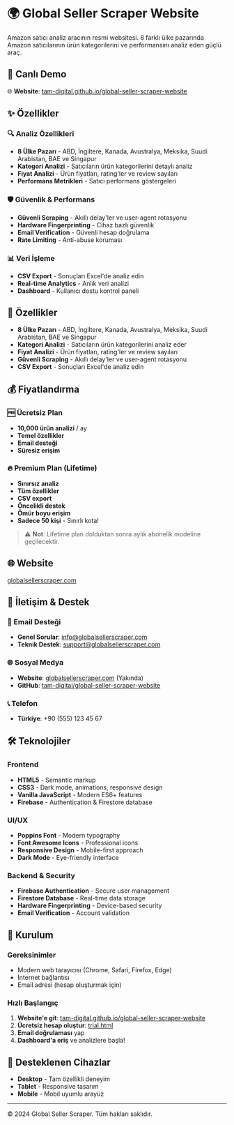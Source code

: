 # 🌍 Global Seller Scraper Website

Amazon satıcı analiz aracının resmi websitesi. 8 farklı ülke pazarında Amazon satıcılarının ürün kategorilerini ve performansını analiz eden güçlü araç.

## 🚀 Canlı Demo

🌐 **Website**: [tam-digital.github.io/global-seller-scraper-website](https://tam-digital.github.io/global-seller-scraper-website)

## ✨ Özellikler

### 🔍 **Analiz Özellikleri**
- **8 Ülke Pazarı** - ABD, İngiltere, Kanada, Avustralya, Meksika, Suudi Arabistan, BAE ve Singapur
- **Kategori Analizi** - Satıcıların ürün kategorilerini detaylı analiz
- **Fiyat Analizi** - Ürün fiyatları, rating'ler ve review sayıları
- **Performans Metrikleri** - Satıcı performans göstergeleri

### 🛡️ **Güvenlik & Performans**
- **Güvenli Scraping** - Akıllı delay'ler ve user-agent rotasyonu
- **Hardware Fingerprinting** - Cihaz bazlı güvenlik
- **Email Verification** - Güvenli hesap doğrulama
- **Rate Limiting** - Anti-abuse koruması

### 📊 **Veri İşleme**
- **CSV Export** - Sonuçları Excel'de analiz edin
- **Real-time Analytics** - Anlık veri analizi
- **Dashboard** - Kullanıcı dostu kontrol paneli

## 🚀 Özellikler

- **8 Ülke Pazarı** - ABD, İngiltere, Kanada, Avustralya, Meksika, Suudi Arabistan, BAE ve Singapur
- **Kategori Analizi** - Satıcıların ürün kategorilerini analiz eder
- **Fiyat Analizi** - Ürün fiyatları, rating'ler ve review sayıları
- **Güvenli Scraping** - Akıllı delay'ler ve user-agent rotasyonu
- **CSV Export** - Sonuçları Excel'de analiz edin

## 💰 Fiyatlandırma

### 🆓 **Ücretsiz Plan**
- **10,000 ürün analizi** / ay
- **Temel özellikler**
- **Email desteği**
- **Süresiz erişim**

### 🔥 **Premium Plan** (Lifetime)
- **Sınırsız analiz**
- **Tüm özellikler**
- **CSV export**
- **Öncelikli destek**
- **Ömür boyu erişim**
- **Sadece 50 kişi** - Sınırlı kota!

> ⚠️ **Not**: Lifetime plan dolduktan sonra aylık abonelik modeline geçilecektir.

## 🌐 Website

[globalsellerscraper.com](https://globalsellerscraper.com)

## 📧 İletişim & Destek

### **📧 Email Desteği**
- **Genel Sorular**: info@globalsellerscraper.com
- **Teknik Destek**: support@globalsellerscraper.com

### **🌐 Sosyal Medya**
- **Website**: [globalsellerscraper.com](https://globalsellerscraper.com) (Yakında)
- **GitHub**: [tam-digital/global-seller-scraper-website](https://github.com/tam-digital/global-seller-scraper-website)

### **📞 Telefon**
- **Türkiye**: +90 (555) 123 45 67

## 🛠️ Teknolojiler

### **Frontend**
- **HTML5** - Semantic markup
- **CSS3** - Dark mode, animations, responsive design
- **Vanilla JavaScript** - Modern ES6+ features
- **Firebase** - Authentication & Firestore database

### **UI/UX**
- **Poppins Font** - Modern typography
- **Font Awesome Icons** - Professional icons
- **Responsive Design** - Mobile-first approach
- **Dark Mode** - Eye-friendly interface

### **Backend & Security**
- **Firebase Authentication** - Secure user management
- **Firestore Database** - Real-time data storage
- **Hardware Fingerprinting** - Device-based security
- **Email Verification** - Account validation

## 🚀 Kurulum

### **Gereksinimler**
- Modern web tarayıcısı (Chrome, Safari, Firefox, Edge)
- İnternet bağlantısı
- Email adresi (hesap oluşturmak için)

### **Hızlı Başlangıç**
1. **Website'e git**: [tam-digital.github.io/global-seller-scraper-website](https://tam-digital.github.io/global-seller-scraper-website)
2. **Ücretsiz hesap oluştur**: [trial.html](https://tam-digital.github.io/global-seller-scraper-website/trial.html)
3. **Email doğrulaması** yap
4. **Dashboard'a eriş** ve analizlere başla!

## 📱 Desteklenen Cihazlar

- **Desktop** - Tam özellikli deneyim
- **Tablet** - Responsive tasarım
- **Mobile** - Mobil uyumlu arayüz

---

© 2024 Global Seller Scraper. Tüm hakları saklıdır. 